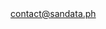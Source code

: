 <!DOCTYPE html>
<html lang="en">
<head>
  <meta charset="UTF-8" />
  <meta name="viewport" content="width=device-width, initial-scale=1.0" />
</head>
<body>
  <div class="container">
    <a href="mailto:contact@sandata.ph">contact@sandata.ph</a>
  </div>
</body>
</html>
